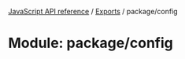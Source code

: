 [JavaScript API reference](../README) / [Exports](../modules) / package/config

# Module: package/config
